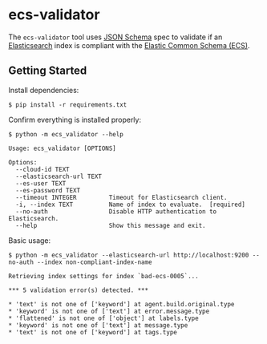 # ecs-validator

The `ecs-validator` tool uses [JSON Schema](https://json-schema.org) spec to validate if an [Elasticsearch](https://elastic.co) index is compliant with the [Elastic Common Schema (ECS)](https://www.elastic.co/what-is/ecs).

## Getting Started

Install dependencies:

```
$ pip install -r requirements.txt
```

Confirm everything is installed properly:

```
$ python -m ecs_validator --help

Usage: ecs_validator [OPTIONS]

Options:
  --cloud-id TEXT
  --elasticsearch-url TEXT
  --es-user TEXT
  --es-password TEXT
  --timeout INTEGER         Timeout for Elasticsearch client.
  -i, --index TEXT          Name of index to evaluate.  [required]
  --no-auth                 Disable HTTP authentication to Elasticsearch.
  --help                    Show this message and exit.

```

Basic usage:

```
$ python -m ecs_validator --elasticsearch-url http://localhost:9200 --no-auth --index non-compliant-index-name

Retrieving index settings for index `bad-ecs-0005`...

*** 5 validation error(s) detected. ***

* 'text' is not one of ['keyword'] at agent.build.original.type
* 'keyword' is not one of ['text'] at error.message.type
* 'flattened' is not one of ['object'] at labels.type
* 'keyword' is not one of ['text'] at message.type
* 'text' is not one of ['keyword'] at tags.type
```